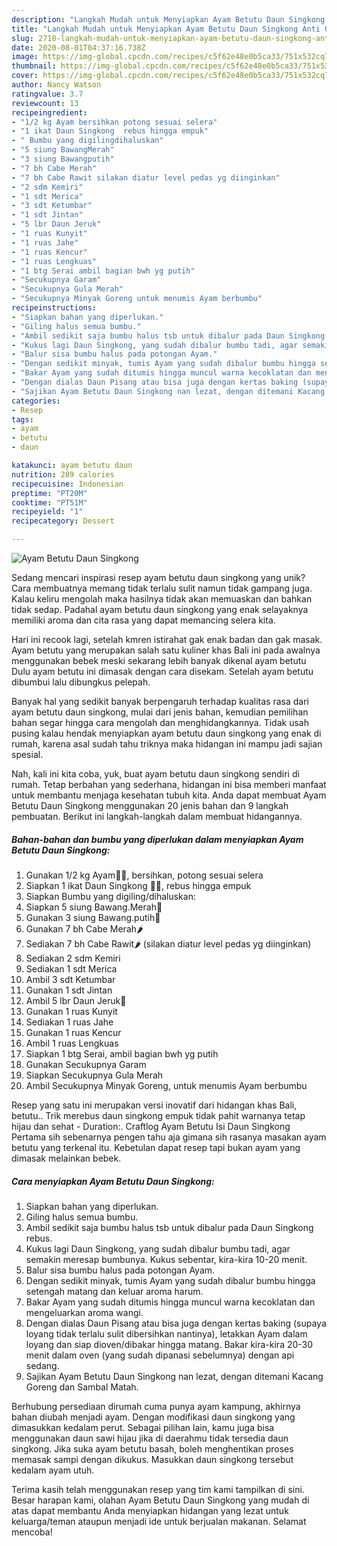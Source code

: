 ```yaml
---
description: "Langkah Mudah untuk Menyiapkan Ayam Betutu Daun Singkong Anti Gagal"
title: "Langkah Mudah untuk Menyiapkan Ayam Betutu Daun Singkong Anti Gagal"
slug: 2718-langkah-mudah-untuk-menyiapkan-ayam-betutu-daun-singkong-anti-gagal
date: 2020-08-01T04:37:16.738Z
image: https://img-global.cpcdn.com/recipes/c5f62e48e0b5ca33/751x532cq70/ayam-betutu-daun-singkong-foto-resep-utama.jpg
thumbnail: https://img-global.cpcdn.com/recipes/c5f62e48e0b5ca33/751x532cq70/ayam-betutu-daun-singkong-foto-resep-utama.jpg
cover: https://img-global.cpcdn.com/recipes/c5f62e48e0b5ca33/751x532cq70/ayam-betutu-daun-singkong-foto-resep-utama.jpg
author: Nancy Watson
ratingvalue: 3.7
reviewcount: 13
recipeingredient:
- "1/2 kg Ayam bersihkan potong sesuai selera"
- "1 ikat Daun Singkong  rebus hingga empuk"
- " Bumbu yang digilingdihaluskan"
- "5 siung BawangMerah"
- "3 siung Bawangputih"
- "7 bh Cabe Merah"
- "7 bh Cabe Rawit silakan diatur level pedas yg diinginkan"
- "2 sdm Kemiri"
- "1 sdt Merica"
- "3 sdt Ketumbar"
- "1 sdt Jintan"
- "5 lbr Daun Jeruk"
- "1 ruas Kunyit"
- "1 ruas Jahe"
- "1 ruas Kencur"
- "1 ruas Lengkuas"
- "1 btg Serai ambil bagian bwh yg putih"
- "Secukupnya Garam"
- "Secukupnya Gula Merah"
- "Secukupnya Minyak Goreng untuk menumis Ayam berbumbu"
recipeinstructions:
- "Siapkan bahan yang diperlukan."
- "Giling halus semua bumbu."
- "Ambil sedikit saja bumbu halus tsb untuk dibalur pada Daun Singkong rebus."
- "Kukus lagi Daun Singkong, yang sudah dibalur bumbu tadi, agar semakin meresap bumbunya. Kukus sebentar, kira-kira 10-20 menit."
- "Balur sisa bumbu halus pada potongan Ayam."
- "Dengan sedikit minyak, tumis Ayam yang sudah dibalur bumbu hingga setengah matang dan keluar aroma harum."
- "Bakar Ayam yang sudah ditumis hingga muncul warna kecoklatan dan mengeluarkan aroma wangi."
- "Dengan dialas Daun Pisang atau bisa juga dengan kertas baking (supaya loyang tidak terlalu sulit dibersihkan nantinya), letakkan Ayam dalam loyang dan siap dioven/dibakar hingga matang. Bakar kira-kira 20-30 menit dalam oven (yang sudah dipanasi sebelumnya) dengan api sedang."
- "Sajikan Ayam Betutu Daun Singkong nan lezat, dengan ditemani Kacang Goreng dan Sambal Matah."
categories:
- Resep
tags:
- ayam
- betutu
- daun

katakunci: ayam betutu daun 
nutrition: 289 calories
recipecuisine: Indonesian
preptime: "PT20M"
cooktime: "PT51M"
recipeyield: "1"
recipecategory: Dessert

---
```



![Ayam Betutu Daun Singkong](https://img-global.cpcdn.com/recipes/c5f62e48e0b5ca33/751x532cq70/ayam-betutu-daun-singkong-foto-resep-utama.jpg)

Sedang mencari inspirasi resep ayam betutu daun singkong yang unik? Cara membuatnya memang tidak terlalu sulit namun tidak gampang juga. Kalau keliru mengolah maka hasilnya tidak akan memuaskan dan bahkan tidak sedap. Padahal ayam betutu daun singkong yang enak selayaknya memiliki aroma dan cita rasa yang dapat memancing selera kita.

Hari ini recook lagi, setelah kmren istirahat gak enak badan dan gak masak. Ayam betutu yang merupakan salah satu kuliner khas Bali ini pada awalnya menggunakan bebek meski sekarang lebih banyak dikenal ayam betutu Dulu ayam betutu ini dimasak dengan cara disekam. Setelah ayam betutu dibumbui lalu dibungkus pelepah.

Banyak hal yang sedikit banyak berpengaruh terhadap kualitas rasa dari ayam betutu daun singkong, mulai dari jenis bahan, kemudian pemilihan bahan segar hingga cara mengolah dan menghidangkannya. Tidak usah pusing kalau hendak menyiapkan ayam betutu daun singkong yang enak di rumah, karena asal sudah tahu triknya maka hidangan ini mampu jadi sajian spesial.


Nah, kali ini kita coba, yuk, buat ayam betutu daun singkong sendiri di rumah. Tetap berbahan yang sederhana, hidangan ini bisa memberi manfaat untuk membantu menjaga kesehatan tubuh kita. Anda dapat membuat Ayam Betutu Daun Singkong menggunakan 20 jenis bahan dan 9 langkah pembuatan. Berikut ini langkah-langkah dalam membuat hidangannya.

<!--inarticleads1-->

##### Bahan-bahan dan bumbu yang diperlukan dalam menyiapkan Ayam Betutu Daun Singkong:

1. Gunakan 1/2 kg Ayam🐓🐔, bersihkan, potong sesuai selera
1. Siapkan 1 ikat Daun Singkong 🥦🌿, rebus hingga empuk
1. Siapkan  Bumbu yang digiling/dihaluskan:
1. Siapkan 5 siung Bawang.Merah🌰
1. Gunakan 3 siung Bawang.putih🌰
1. Gunakan 7 bh Cabe Merah🌶️
1. Sediakan 7 bh Cabe Rawit🌶️ (silakan diatur level pedas yg diinginkan)
1. Sediakan 2 sdm Kemiri
1. Sediakan 1 sdt Merica
1. Ambil 3 sdt Ketumbar
1. Gunakan 1 sdt Jintan
1. Ambil 5 lbr Daun Jeruk🍃
1. Gunakan 1 ruas Kunyit
1. Sediakan 1 ruas Jahe
1. Gunakan 1 ruas Kencur
1. Ambil 1 ruas Lengkuas
1. Siapkan 1 btg Serai, ambil bagian bwh yg putih
1. Gunakan Secukupnya Garam
1. Siapkan Secukupnya Gula Merah
1. Ambil Secukupnya Minyak Goreng, untuk menumis Ayam berbumbu


Resep yang satu ini merupakan versi inovatif dari hidangan khas Bali, betutu.. Trik merebus daun singkong empuk tidak pahit warnanya tetap hijau dan sehat - Duration:. Craftlog Ayam Betutu Isi Daun Singkong Pertama sih sebenarnya pengen tahu aja gimana sih rasanya masakan ayam betutu yang terkenal itu. Kebetulan dapat resep tapi bukan ayam yang dimasak melainkan bebek. 

<!--inarticleads2-->

##### Cara menyiapkan Ayam Betutu Daun Singkong:

1. Siapkan bahan yang diperlukan.
1. Giling halus semua bumbu.
1. Ambil sedikit saja bumbu halus tsb untuk dibalur pada Daun Singkong rebus.
1. Kukus lagi Daun Singkong, yang sudah dibalur bumbu tadi, agar semakin meresap bumbunya. Kukus sebentar, kira-kira 10-20 menit.
1. Balur sisa bumbu halus pada potongan Ayam.
1. Dengan sedikit minyak, tumis Ayam yang sudah dibalur bumbu hingga setengah matang dan keluar aroma harum.
1. Bakar Ayam yang sudah ditumis hingga muncul warna kecoklatan dan mengeluarkan aroma wangi.
1. Dengan dialas Daun Pisang atau bisa juga dengan kertas baking (supaya loyang tidak terlalu sulit dibersihkan nantinya), letakkan Ayam dalam loyang dan siap dioven/dibakar hingga matang. Bakar kira-kira 20-30 menit dalam oven (yang sudah dipanasi sebelumnya) dengan api sedang.
1. Sajikan Ayam Betutu Daun Singkong nan lezat, dengan ditemani Kacang Goreng dan Sambal Matah.


Berhubung persediaan dirumah cuma punya ayam kampung, akhirnya bahan diubah menjadi ayam. Dengan modifikasi daun singkong yang dimasukkan kedalam perut. Sebagai pilihan lain, kamu juga bisa menggunakan daun sawi hijau jika di daerahmu tidak tersedia daun singkong. Jika suka ayam betutu basah, boleh menghentikan proses memasak sampi dengan dikukus. Masukkan daun singkong tersebut kedalam ayam utuh. 

Terima kasih telah menggunakan resep yang tim kami tampilkan di sini. Besar harapan kami, olahan Ayam Betutu Daun Singkong yang mudah di atas dapat membantu Anda menyiapkan hidangan yang lezat untuk keluarga/teman ataupun menjadi ide untuk berjualan makanan. Selamat mencoba!
